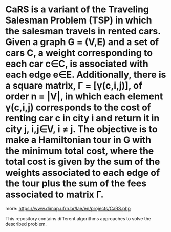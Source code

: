 # CaRS is a variant of the Traveling Salesman Problem (TSP) in which the salesman travels in rented cars.  Given a graph G = (V,E) and a set of cars C, a weight corresponding to each car c∈C, is associated with each edge e∈E. Additionally, there is a square matrix, Γ = [γ(c,i,j)], of order n = |V|, in which each element γ(c,i,j) corresponds to the cost of renting car c in city i and return it in city j, i,j∈V, i ≠ j. The objective is to make a Hamiltonian tour in G with the minimum total cost, where the total cost is given by the sum of the weights associated to each edge of the tour plus the sum of the fees associated to matrix Γ.  

more: https://www.dimap.ufrn.br/lae/en/projects/CaRS.php  

This repository contains different algorithms approaches to solve the described problem.
